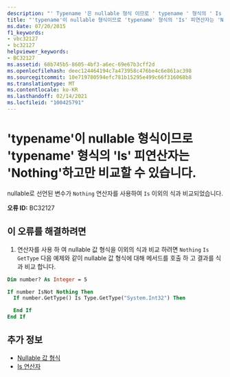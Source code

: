 ```yaml
---
description: "' Typename '은 nullable 형식 이므로 ' typename ' 형식의 ' Is ' 피연산자는 ' n o n e '과만 비교할 수 있습니다."
title: "'typename'이 nullable 형식이므로 'typename' 형식의 'Is' 피연산자는 'Nothing'하고만 비교할 수 있습니다."
ms.date: 07/20/2015
f1_keywords:
- vbc32127
- bc32127
helpviewer_keywords:
- BC32127
ms.assetid: 68b745b5-8605-4bf3-a6ec-69e67b3cff2d
ms.openlocfilehash: deec124464194c7a473958c476be4c6e861ac398
ms.sourcegitcommit: 10e719780594efc781b15295e499c66f316068b8
ms.translationtype: MT
ms.contentlocale: ko-KR
ms.lasthandoff: 02/14/2021
ms.locfileid: "100425791"
---
```

# <a name="is-operand-of-type-typename-can-only-be-compared-to-nothing-because-typename-is-a-nullable-type"></a>'typename'이 nullable 형식이므로 'typename' 형식의 'Is' 피연산자는 'Nothing'하고만 비교할 수 있습니다.

nullable로 선언된 변수가 `Nothing` 연산자를 사용하여 `Is` 이외의 식과 비교되었습니다.  
  
 **오류 ID:** BC32127  
  
## <a name="to-correct-this-error"></a>이 오류를 해결하려면
  
1. 연산자를 사용 하 여 nullable 값 형식을 이외의 식과 비교 하려면 `Nothing` `Is` `GetType` 다음 예제와 같이 nullable 값 형식에 대해 메서드를 호출 하 고 결과를 식과 비교 합니다.  
  
```vb  
Dim number? As Integer = 5  

If number IsNot Nothing Then  
  If number.GetType() Is Type.GetType("System.Int32") Then

  End If  
End If  
```  
  
## <a name="see-also"></a>추가 정보

- [Nullable 값 형식](../programming-guide/language-features/data-types/nullable-value-types.md)
- [Is 연산자](../language-reference/operators/is-operator.md)
